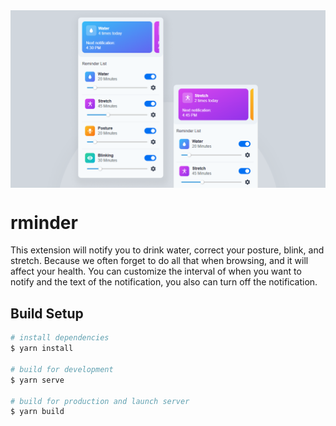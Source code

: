 <img src="./public/image.png" align="center" />

# rminder

This extension will notify you to drink water, correct your posture, blink, and stretch. Because we often forget to do all that when browsing, and it will affect your health.
You can customize the interval of when you want to notify and the text of the notification, you also can turn off the notification.

## Build Setup

```bash
# install dependencies
$ yarn install

# build for development
$ yarn serve

# build for production and launch server
$ yarn build

```
